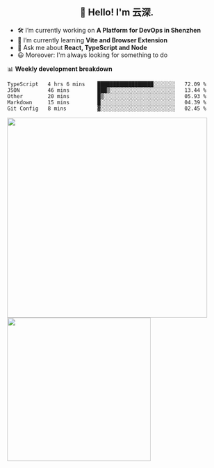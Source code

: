 <h2 align="center">👋 Hello! I'm 云深.</h2>

- 🛠 I’m currently working on **A Platform for DevOps in Shenzhen**
- 🚀 I’m currently learning **Vite and Browser Extension**
- 💬 Ask me about **React, TypeScript and Node**
- 😃 Moreover: I'm always looking for something to do

📊 **Weekly development breakdown**

<!--START_SECTION:waka-->
```text
TypeScript   4 hrs 6 mins    ██████████████████░░░░░░░   72.09 % 
JSON         46 mins         ███▒░░░░░░░░░░░░░░░░░░░░░   13.44 % 
Other        20 mins         █▒░░░░░░░░░░░░░░░░░░░░░░░   05.93 % 
Markdown     15 mins         █░░░░░░░░░░░░░░░░░░░░░░░░   04.39 % 
Git Config   8 mins          ▓░░░░░░░░░░░░░░░░░░░░░░░░   02.45 % 
```
<!--END_SECTION:waka-->

<p>
<img align="left" width="460" src="https://github-readme-stats.vercel.app/api?username=theprimone&custom_title=Yuns's Github Stats&theme=graywhite&hide_border=true&disable_animations=true"/> <img align="left" width="330" src="https://github-readme-stats.vercel.app/api/top-langs/?username=theprimone&layout=compact&theme=graywhite&hide_border=true"/>
</p>
